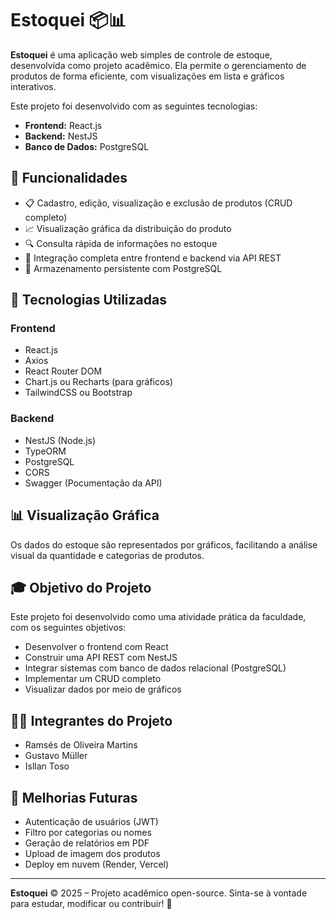 # Estoquei 📦📊

**Estoquei** é uma aplicação web simples de controle de estoque, desenvolvida como projeto acadêmico. Ela permite o gerenciamento de produtos de forma eficiente, com visualizações em lista e gráficos interativos.

Este projeto foi desenvolvido com as seguintes tecnologias:
- **Frontend:** React.js
- **Backend:** NestJS
- **Banco de Dados:** PostgreSQL

## 🚀 Funcionalidades

- 📋 Cadastro, edição, visualização e exclusão de produtos (CRUD completo)
- 📈 Visualização gráfica da distribuição do produto
- 🔍 Consulta rápida de informações no estoque
- 🔄 Integração completa entre frontend e backend via API REST
- 💾 Armazenamento persistente com PostgreSQL

## 🧰 Tecnologias Utilizadas

### Frontend
- React.js
- Axios
- React Router DOM
- Chart.js ou Recharts (para gráficos)
- TailwindCSS ou Bootstrap 

### Backend
- NestJS (Node.js)
- TypeORM
- PostgreSQL
- CORS
- Swagger (Pocumentação da API)

## 📊 Visualização Gráfica

Os dados do estoque são representados por gráficos, facilitando a análise visual da quantidade e categorias de produtos.

## 🎓 Objetivo do Projeto

Este projeto foi desenvolvido como uma atividade prática da faculdade, com os seguintes objetivos:

- Desenvolver o frontend com React
- Construir uma API REST com NestJS
- Integrar sistemas com banco de dados relacional (PostgreSQL)
- Implementar um CRUD completo
- Visualizar dados por meio de gráficos

## 👨‍💻 Integrantes do Projeto

- Ramsés de Oliveira Martins
- Gustavo Müller
- Isllan Toso

## 📌 Melhorias Futuras

- Autenticação de usuários (JWT)
- Filtro por categorias ou nomes
- Geração de relatórios em PDF
- Upload de imagem dos produtos
- Deploy em nuvem (Render, Vercel)

---

**Estoquei** © 2025 – Projeto acadêmico open-source. Sinta-se à vontade para estudar, modificar ou contribuir! 🚀
